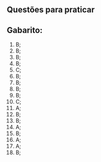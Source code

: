 ## Questões para praticar


## Gabarito:

1) B;
2) B;
3) B;
4) B;
5) C;
6) B;
7) B;
8) B;
9) B;
10) C;
11) A;
12) B;
13) B;
14) A;
15) B;
16) A;
17) A;
18) B;


